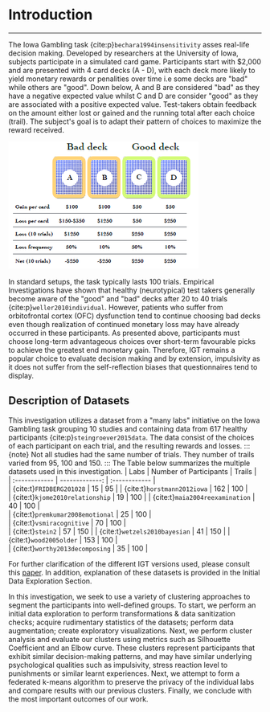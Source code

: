 # Introduction
---

The Iowa Gambling task {cite:p}`bechara1994insensitivity` asses real-life decision making. Developed by researchers at the University of Iowa, subjects participate in a simulated card game. Participants start with $2,000 and are presented with 4 card decks (A - D), with each deck more likely to yield monetary rewards or penalities over time i.e some decks are "bad" while others are "good". Down below, A and B are considered "bad" as they have a negative expected value whilst C and D are consider "good" as they are associated with a positive expected value. Test-takers obtain feedback on the amount either lost or gained and the running total after each choice (trail). The subject's goal is to adapt their pattern of choices to maximize the reward received.

![Iowa-Gambling-Task](images/iowagambling.png)

In standard setups, the task typically lasts 100 trials. Empirical Investigations  have shown that healthy (neurotypical) test takers generally become aware of the "good" and "bad" decks after 20 to 40 trials {cite:p}`weller2010individual`. However, patients who suffer from orbitofrontal cortex (OFC) dysfunction tend to continue choosing bad decks even though realization of continued monetary loss may have already occurred in these participants. As presented above, participants must choose long-term advantageous choices over short-term favourable picks to achieve the greatest end monetary gain. Therefore, IGT remains a popular choice to evaluate decision making and by extension, impulsivity as it does not suffer from the self-reflection biases that questionnaires tend to display. 

## Description of Datasets
This investigation utilizes a dataset from a "many labs" initiative on the Iowa Gambling task grouping 10 studies and containing data from 617 healthy participants {cite:p}`steingroever2015data`. The data consist of the choices of each participant on each trial, and the resulting rewards and losses.
:::{note}
Not all studies had the same number of trials. They number of trails varied from 95, 100 and 150. 
:::
The Table below summarizes the multiple datasets used in this investigation.
| Labs         | Number of Participants | Trails |  
| :------------ | -------------: | :------------ |  
| {cite:t}`FRIDBERG201028` | 15 | 95 | 
| {cite:t}`horstmann2012iowa` | 162 | 100 |  
| {cite:t}`kjome2010relationship` | 19 | 100 | 
| {cite:t}`maia2004reexamination` | 40 | 100 |  
| {cite:t}`premkumar2008emotional` | 25 | 100 |  
| {cite:t}`vsmiracognitive` | 70 | 100 |  
| {cite:t}`stein2` | 57 | 150 | 
| {cite:t}`wetzels2010bayesian` | 41 | 150 |
| {cite:t}`wood2005older` | 153 | 100 |  
| {cite:t}`worthy2013decomposing` | 35 | 100 |  

For further clarification of the different IGT versions used, please consult this [paper](http://irep.ntu.ac.uk/id/eprint/20294/1/220623_2604.pdf). In addition, explanation of these datasets is provided in the Initial Data Exploration Section.

In this investigation, we seek to use a variety of clustering approaches to segment the participants into well-defined groups.
To start, we perform an initial data exploration to perform transformations & data sanitization checks; acquire  rudimentary statistics of the datasets; perform data augmentation; create exploratory visualizations. Next, we perform cluster analysis  and evaluate our clusters using metrics such as Silhouette Coefficient and an Elbow curve. 
These clusters represent participants that exhibit similar decision-making patterns, and may have similar underlying psychological qualities such as impulsivity, stress reaction level to punishments or similar learnt experiences. Next, we attempt to form a federated k-means algorithm to preserve the privacy of the individual labs and compare results with our previous clusters. Finally, we conclude with the most important outcomes of our work. 